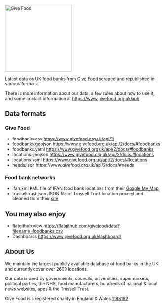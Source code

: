 <img width="217" alt="Give Food" src="https://user-images.githubusercontent.com/763913/120896668-763b9e00-c61a-11eb-9467-35759ce7d922.png">

Latest data on UK food banks from [Give Food](https://www.givefood.org.uk) scraped and republished in various formats.

There is more information about our data, a few rules about how to use it, and some contact information at https://www.givefood.org.uk/api/

## Data formats
### Give Food
* foodbanks.csv https://www.givefood.org.uk/api/1/
* foodbanks.geojson https://www.givefood.org.uk/api/2/docs/#foodbanks
* foodbanks.yaml https://www.givefood.org.uk/api/2/docs/#foodbanks
* locations.geojson https://www.givefood.org.uk/api/2/docs/#locations
* locations.yaml https://www.givefood.org.uk/api/2/docs/#locations
* needs.json https://www.givefood.org.uk/api/2/docs/#needs

### Food bank networks
* ifan.xml KML file of IFAN food bank locations from their [Google My Map](https://www.foodaidnetwork.org.uk/our-members)
* trusselltrust.json JSON file of Trussell Trust location proxied and cleaned from their [site](https://www.trusselltrust.org/get-help/find-a-foodbank/foodbank-search/?foodbank_s=all&callback=hello)

## You may also enjoy
* flatgithub view https://flatgithub.com/givefood/data?filename=foodbanks.csv
* Dashboards https://www.givefood.org.uk/dashboard/

## About Us
We maintain the largest publicly available database of food banks in the UK and currently cover over 2600 locations.

Our data is used by governments, councils, universities, supermarkets, political parties, the NHS, food manufacturers, hundreds of national & local news websites, apps & the Trussell Trust.

Give Food is a registered charity in England & Wales [1188192](https://register-of-charities.charitycommission.gov.uk/charity-details/?regid=1188192&subid=0)
